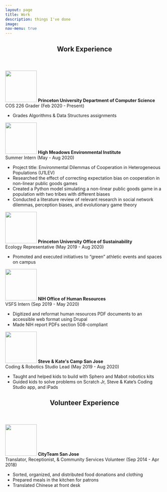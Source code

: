 ```yaml
---
layout: page
title: Work
description: things I've done
image:
nav-menu: true
---
```


<!-- Main -->
<div id="main" class="alt">

<!-- One -->
<section id="one">
	<div class="inner">
		<header class="major">
			<h1>Work Experience</h1>
		</header>

  <p><span class = "image left"><img src="{% link assets/images/princeton.png %}" alt="" height="100" />
  <b>Princeton University Department of Computer Science</b>
  <br>COS 226 Grader (Feb 2020 - Present)
  <ul>
    <li>Grades Algorithms & Data Structures assignments</li>
  </ul>
  </span>
  </p>

  <p><span class = "image left"><img src="{% link assets/images/hmei-logo.svg %}" alt="" height="100" />
  <b>High Meadows Environmental Institute</b>
  <br>Summer Intern (May - Aug 2020)
  <ul>
    <li>Project title: Environmental Dilemmas of Cooperation in Heterogeneous Populations (U1LEV)</li>
    <li>Researched the effect of correcting expectation bias on cooperation in non-linear public goods games</li>
    <li>Created a Python model simulating a non-linear public goods game in a population with two tribes with different biases</li>
    <li>Conducted a literature review of relevant research in social network dilemmas, perception biases, and evolutionary game theory</li>
  </ul>
  </span>
  </p>

  <p><span class = "image left"><img  src="{% link assets/images/princeton.png %}" alt="" height="100" />
  <b>Princeton University Office of Sustainability</b>
  <br>Ecology Representative (May 2019 - Aug 2020)
  <ul>
    <li>Promoted and executed initiatives to “green” athletic events and spaces on campus</li>
  </ul>
  </span>
  </p>

  <p><span class = "image left"><img src="{% link assets/images/nih-logo.png %}" alt="" height="100" />
  <b>NIH Office of Human Resources</b>
  <br>VSFS Intern (Sep 2019 - May 2020)
  <ul>
    <li>Digitized and reformat human resources PDF documents to an accessible web format using Drupal</li>
    <li>Made NIH report PDFs section 508-compliant</li>
  </ul>
  </span>
  </p>

  <p><span class = "image left"><img src="{% link assets/images/sk.png %}" alt="" height="100" />
  <b>Steve & Kate's Camp San Jose</b>
  <br>Coding & Robotics Studio Lead (May 2019 - Aug 2020)
  <ul>
    <li>Taught and helped kids to build with Sphero and Mabot robotics kits</li>
    <li>Guided kids to solve problems on Scratch Jr, Steve & Kate’s Coding Studio app, and iPads</li>
  </ul>
  </span>
  </p>

  <header class="major">
    <h1>Volunteer Experience</h1>
  </header>

  <p><span class = "image left"><img class="block image" src="{% link assets/images/cityteam.png %}" alt="" height="100" />
  <b>CityTeam San Jose</b>
  <br>Translator, Receptionist, & Community Services Volunteer (Sep 2014 - Apr 2018)
  <ul>
    <li>Sorted, organized, and distributed food donations and clothing</li>
    <li>Prepared meals in the kitchen for patrons</li>
    <li>Translated Chinese at front desk</li>
  </ul>
  </span>
  </p>

</div>
</div>
